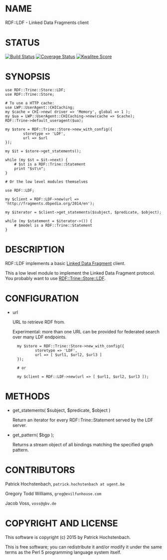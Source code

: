 # NAME

RDF::LDF - Linked Data Fragments client

# STATUS
[![Build Status](https://travis-ci.org/phochste/RDF-LDF.svg)](https://travis-ci.org/phochste/RDF-LDF)
[![Coverage Status](https://coveralls.io/repos/phochste/RDF-LDF/badge.svg)](https://coveralls.io/r/phochste/RDF-LDF)
[![Kwalitee Score](http://cpants.cpanauthors.org/dist/RDF-LDF.png)](http://cpants.cpanauthors.org/dist/RDF-LDF)

# SYNOPSIS

    use RDF::Trine::Store::LDF;
    use RDF::Trine::Store;

    # To use a HTTP cache:
    use LWP::UserAgent::CHICaching;
    my $cache = CHI->new( driver => 'Memory', global => 1 );
    my $ua = LWP::UserAgent::CHICaching->new(cache => $cache);
    RDF::Trine->default_useragent($ua);

    my $store = RDF::Trine::Store->new_with_config({
            storetype => 'LDF',
            url => $url
    });

    my $it = $store->get_statements();

    while (my $st = $it->next) {
        # $st is a RDF::Trine::Statement
        print "$st\n";
    }

    # Or the low level modules themselves

    use RDF::LDF;

    my $client = RDF::LDF->new(url => 'http://fragments.dbpedia.org/2014/en');

    my $iterator = $client->get_statements($subject, $predicate, $object);

    while (my $statement = $iterator->()) {
        # $model is a RDF::Trine::Statement
    }

# DESCRIPTION

RDF::LDF implements a basic [Linked Data Fragment](http://linkeddatafragments.org/) client.

This a low level module to implement the Linked Data Fragment protocol. You probably want to
use [RDF::Trine::Store::LDF](https://metacpan.org/pod/RDF%3A%3ATrine%3A%3AStore%3A%3ALDF).

# CONFIGURATION

- url

    URL to retrieve RDF from.

    Experimental: more than one URL can be provided for federated search over many LDF endpoints.

        my $store = RDF::Trine::Store->new_with_config({
                storetype => 'LDF',
                url => [ $url1, $url2, $url3 ]
        });

        # or

        my $client = RDF::LDF->new(url => [ $url1, $url2, $url3 ]);

# METHODS

- get\_statements( $subject, $predicate, $object )

    Return an iterator for every RDF::Trine::Statement served by the LDF server.

- get\_pattern( $bgp );

    Returns a stream object of all bindings matching the specified graph pattern.

# CONTRIBUTORS

Patrick Hochstenbach, `patrick.hochstenbach at ugent.be`

Gregory Todd Williams, `greg@evilfunhouse.com`

Jacob Voss, `voss@gbv.de`

# COPYRIGHT AND LICENSE

This software is copyright (c) 2015 by Patrick Hochstenbach.

This is free software; you can redistribute it and/or modify it under the same terms as the Perl 5 programming language system itself.
